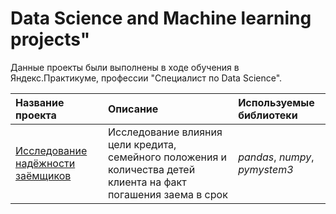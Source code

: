 # Data Science and Machine learning projects"

Данные проекты были выполнены в ходе обучения в Яндекс.Практикуме, профессии "Специалист по Data Science".

| Название проекта | Описание | Используемые библиотеки | 
| :---------------------- | :---------------------- | :---------------------- |
| [Исследование надёжности заёмщиков](borrowers_project) | Исследование влияния цели кредита, семейного положения и количества детей клиента на факт погашения заема в срок| *pandas*, *numpy*, *pymystem3* |

